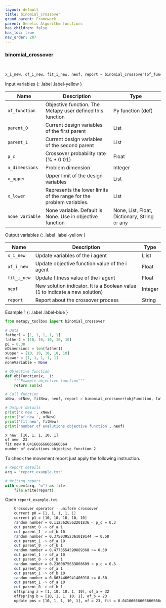 ```yaml
---
layout: default
title: binomial_crossover
grand_parent: Framework
parent: Genetic Algorithm functions
has_children: false
has_toc: true
nav_order: 207
---
```


<!--Don't delete ths script-->
<script src = "https://polyfill.io/v3/polyfill.min.js?features=es6"></script>
<script id = "MathJax-script" async src="https://cdn.jsdelivr.net/npm/mathjax@3/es5/tex-mml-chtml.js"></script>
<!--Don't delete ths script-->

<h3>binomial_crossover</h3>
<br>

```python
x_i_new, of_i_new, fit_i_new, neof, report = binomial_crossover(of_function, parent_0, parent_1, p_c, n_dimensions, x_upper, x_lower, none_variable)
```

<p align = "justify"></p>

Input variables
{: .label .label-yellow }

<table style = "width:100%">
   <thead>
     <tr>
       <th>Name</th>
       <th>Description</th>
       <th>Type</th>
     </tr>
   </thead>
   <tr>
       <td><code>of_function</code></td>
       <td>Objective function. The Metapy user defined this function</td>
       <td>Py function (def)</td>
   </tr>
   <tr>
       <td><code>parent_0</code></td>
       <td>Current design variables of the first parent</td>
       <td>List</td>
   </tr>
   <tr>
       <td><code>parent_1</code></td>
       <td>Current design variables of the second parent</td>
       <td>List</td>
   </tr> 
   <tr>
       <td><code>p_c</code></td>
       <td>Crossover probability rate  (% * 0.01)</td>
       <td>Float</td>
   </tr> 
   <tr>
       <td><code>n_dimensions</code></td>
       <td>Problem dimension</td>
       <td>Integer</td>
   </tr> 
   <tr>
       <td><code>x_upper</code></td>
       <td>Upper limit of the design variables</td>
       <td>List</td>
   </tr>   
   <tr>
       <td><code>x_lower</code></td>
       <td>Represents the lower limits of the range for the problem variables.</td>
       <td>List</td>
   </tr>
   <tr>
       <td><code>none_variable</code></td>
       <td>None variable. Default is None. Use in objective function</td>
       <td>None, List, Float, Dictionary, String or any</td>
   </tr>
</table>

Output variables
{: .label .label-yellow }

<table style = "width:100%">
   <thead>
     <tr>
       <th>Name</th>
       <th>Description</th>
       <th>Type</th>
     </tr>
   </thead>
   <tr>
       <td><code>x_i_new</code></td>
       <td>Update variables of the i agent</td>
       <td>L'ist</td>
   </tr>
   <tr>
       <td><code>of_i_new</code></td>
       <td> Update objective function value of the i agent</td>
       <td>Float</td>
   </tr>
   <tr>
       <td><code>fit_i_new</code></td>
       <td>Update fitness value of the i agent</td>
       <td>Float</td>
   </tr>
   <tr>
       <td><code>neof</code></td>
       <td>New solution indicator. It is a Boolean value (1 to indicate a new solution)</td>
       <td>Integer</td>
   </tr>
   <tr>
       <td><code>report</code></td>
       <td>Report about the crossover process</td>
       <td>String</td>
   </tr>
</table>

Example 1
{: .label .label-blue }

<p align = "justify">
 <i>
 </i>
</p>

```python
from metapy_toolbox import binomial_crossover

# Data
father1 = [1, 1, 1, 1, 1]
father2 = [10, 10, 10, 10, 10]
pC = 0.30
nDimensions = len(father1)
xUpper = [10, 10, 10, 10, 10]
xLower = [1, 1, 1, 1, 1]
noneVariable = None

# Objective function
def objFunction(x, _):
    """Example objective function"""
    return sum(x)

# Call function
xNew, ofNew, fitNew, neof, report = binomial_crossover(objFunction, father1, father2, pC, nDimensions, xUpper, xLower, noneVariable)

# Output details
print('x new ', xNew)
print('of new ', ofNew)
print('fit new', fitNew)
print('number of evalutions objective function', neof)
```

```bash
x new  [10, 1, 1, 10, 1]
of new  23
fit new 0.041666666666666664
number of evalutions objective function 2
```

<p align = "justify">
  To check the movement report just apply the following instruction.
</p>

```python
# Report details
arq = "report_example.txt"

# Writing report
with open(arq, "w") as file:
    file.write(report)
```

<p align = "justify">
  Open <code>report_example.txt</code>. 
</p>

```bash
    Crossover operator - uniform crossover
    current p0 = [1, 1, 1, 1, 1]
    current p1 = [10, 10, 10, 10, 10]
    random number = 0.1123626562201836 < p_c = 0.3
    cut parent_0 -> of_a 1
    cut parent_1 -> of_b 10
    random number = 0.37503952361019144 >= 0.50
    cut parent_1 -> of_a 10
    cut parent_0 -> of_b 1
    random number = 0.4773554599889368 >= 0.50
    cut parent_1 -> of_a 10
    cut parent_0 -> of_b 1
    random number = 0.2360875633808609 < p_c = 0.3
    cut parent_0 -> of_a 1
    cut parent_1 -> of_b 10
    random number = 0.8634466941406918 >= 0.50
    cut parent_1 -> of_a 10
    cut parent_0 -> of_b 1
    offspring a = [1, 10, 10, 1, 10], of_a = 32
    offspring b = [10, 1, 1, 10, 1], of_b = 23
    update pos = [10, 1, 1, 10, 1], of = 23, fit = 0.041666666666666664

```
